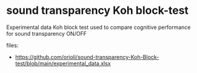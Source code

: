# sound transparency Koh block-test

Experimental data Koh block test used to compare cognitive performance for sound transparency ON/OFF


files:
- https://github.com/orioli/sound-transparency-Koh-Block-test/blob/main/experimental_data.xlsx
